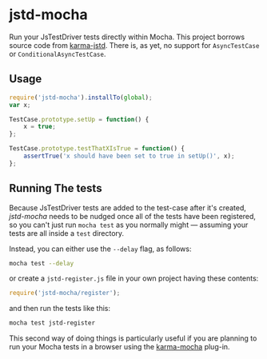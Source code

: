 # jstd-mocha

Run your JsTestDriver tests directly within Mocha. This project borrows source code from [karma-jstd](https://github.com/vojtajina/karma-jstd). There is, as yet, no support for `AsyncTestCase` or `ConditionalAsyncTestCase`.


## Usage

```js
require('jstd-mocha').installTo(global);
var x;

TestCase.prototype.setUp = function() {
	x = true;
};

TestCase.prototype.testThatXIsTrue = function() {
	assertTrue('x should have been set to true in setUp()', x);
};
```

## Running The tests

Because JsTestDriver tests are added to the test-case after it's created, _jstd-mocha_ needs to be nudged once all of the tests have been registered, so you can't just run `mocha test` as you normally might &mdash; assuming your tests are all inside a `test` directory.

Instead, you can either use the `--delay` flag, as follows:

```sh
mocha test --delay
```

or create a `jstd-register.js` file in your own project having these contents:

```js
require('jstd-mocha/register');
```

and then run the tests like this:

```sh
mocha test jstd-register
```

This second way of doing things is particularly useful if you are planning to run your Mocha tests in a browser using the [karma-mocha](https://github.com/karma-runner/karma-mocha) plug-in.
